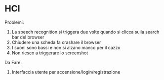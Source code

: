 # HCI

Problemi:

1) La speech recognition si triggera due volte quando si clicca sulla search bar del browser
2) Chiudere una scheda fa crashare il browser
3) I suoni sono bassi e non si alzano manco per il cazzo
4) Non riesco a triggerare lo screenshot

Da Fare:

1) Interfaccia utente per accensione/login/registrazione

